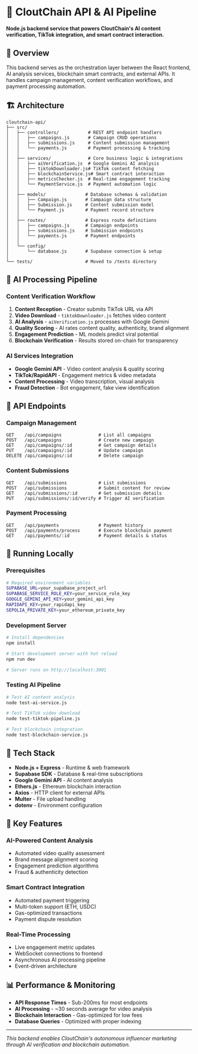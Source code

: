 # 🔧 CloutChain API & AI Pipeline

**Node.js backend service that powers CloutChain's AI content verification, TikTok integration, and smart contract interaction.**

## 🎯 Overview

This backend serves as the orchestration layer between the React frontend, AI analysis services, blockchain smart contracts, and external APIs. It handles campaign management, content verification workflows, and payment processing automation.

## 🏗️ Architecture

```
cloutchain-api/
├── src/
│   ├── controllers/           # REST API endpoint handlers
│   │   ├── campaigns.js       # Campaign CRUD operations
│   │   ├── submissions.js     # Content submission management
│   │   └── payments.js        # Payment processing & tracking
│   │
│   ├── services/              # Core business logic & integrations
│   │   ├── aiVerification.js  # Google Gemini AI analysis
│   │   ├── tiktokDownloader.js# TikTok content fetching
│   │   ├── blockchainService.js# Smart contract interaction
│   │   ├── metricsChecker.js  # Real-time engagement tracking
│   │   └── PaymentService.js  # Payment automation logic
│   │
│   ├── models/               # Database schemas & validation
│   │   ├── Campaign.js       # Campaign data structure
│   │   ├── Submission.js     # Content submission model
│   │   └── Payment.js        # Payment record structure
│   │
│   ├── routes/               # Express route definitions
│   │   ├── campaigns.js      # Campaign endpoints
│   │   ├── submissions.js    # Submission endpoints
│   │   └── payments.js       # Payment endpoints
│   │
│   └── config/
│       └── database.js       # Supabase connection & setup
│
└── tests/                    # Moved to /tests directory
```

## 🤖 AI Processing Pipeline

### Content Verification Workflow
1. **Content Reception** - Creator submits TikTok URL via API
2. **Video Download** - `tiktokDownloader.js` fetches video content  
3. **AI Analysis** - `aiVerification.js` processes with Google Gemini
4. **Quality Scoring** - AI rates content quality, authenticity, brand alignment
5. **Engagement Prediction** - ML models predict viral potential
6. **Blockchain Verification** - Results stored on-chain for transparency

### AI Services Integration
- **Google Gemini API** - Video content analysis & quality scoring
- **TikTok/RapidAPI** - Engagement metrics & video metadata
- **Content Processing** - Video transcription, visual analysis
- **Fraud Detection** - Bot engagement, fake view identification

## 🔗 API Endpoints

### Campaign Management
```http
GET    /api/campaigns              # List all campaigns
POST   /api/campaigns              # Create new campaign
GET    /api/campaigns/:id          # Get campaign details
PUT    /api/campaigns/:id          # Update campaign
DELETE /api/campaigns/:id          # Delete campaign
```

### Content Submissions  
```http
GET    /api/submissions            # List submissions
POST   /api/submissions            # Submit content for review
GET    /api/submissions/:id        # Get submission details
PUT    /api/submissions/:id/verify # Trigger AI verification
```

### Payment Processing
```http
GET    /api/payments               # Payment history
POST   /api/payments/process       # Execute blockchain payment
GET    /api/payments/:id           # Payment details & status
```

## 🚀 Running Locally

### Prerequisites
```bash
# Required environment variables
SUPABASE_URL=your_supabase_project_url
SUPABASE_SERVICE_ROLE_KEY=your_service_role_key
GOOGLE_GEMINI_API_KEY=your_gemini_api_key
RAPIDAPI_KEY=your_rapidapi_key
SEPOLIA_PRIVATE_KEY=your_ethereum_private_key
```

### Development Server
```bash
# Install dependencies
npm install

# Start development server with hot reload
npm run dev

# Server runs on http://localhost:3001
```

### Testing AI Pipeline
```bash
# Test AI content analysis
node test-ai-service.js

# Test TikTok video download  
node test-tiktok-pipeline.js

# Test blockchain integration
node test-blockchain-service.js
```

## 🔧 Tech Stack

- **Node.js + Express** - Runtime & web framework
- **Supabase SDK** - Database & real-time subscriptions  
- **Google Gemini API** - AI content analysis
- **Ethers.js** - Ethereum blockchain interaction
- **Axios** - HTTP client for external APIs
- **Multer** - File upload handling
- **dotenv** - Environment configuration

## 🧪 Key Features

### AI-Powered Content Analysis
- Automated video quality assessment
- Brand message alignment scoring  
- Engagement prediction algorithms
- Fraud & authenticity detection

### Smart Contract Integration  
- Automated payment triggering
- Multi-token support (ETH, USDC)
- Gas-optimized transactions
- Payment dispute resolution

### Real-Time Processing
- Live engagement metric updates
- WebSocket connections to frontend
- Asynchronous AI processing pipeline
- Event-driven architecture

## 📊 Performance & Monitoring

- **API Response Times** - Sub-200ms for most endpoints
- **AI Processing** - ~30 seconds average for video analysis  
- **Blockchain Interaction** - Gas-optimized for low fees
- **Database Queries** - Optimized with proper indexing

---

*This backend enables CloutChain's autonomous influencer marketing through AI verification and blockchain automation.*